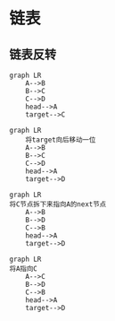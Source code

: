 # 链表

## 链表反转

```mermaid
graph LR
	A-->B
	B-->C
	C-->D
	head-->A
	target-->C
```

```mermaid
graph LR
	将target向后移动一位
	A-->B
	B-->C
	C-->D
	head-->A
	target-->D
```

```mermaid
graph LR
将C节点拆下来指向A的next节点
	A-->B
	B-->D
	C-->B
	head-->A
	target-->D
```

```mermaid
graph LR
将A指向C
	A-->C
	B-->D
	C-->B
	head-->A
	target-->D
```

